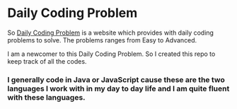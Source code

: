 # Daily Coding Problem

So [Daily Coding Problem](https://www.dailycodingproblem.com/) is a website which provides with daily coding problems to solve. The problems ranges from Easy to Advanced.

I am a newcomer to this Daily Coding Problem. So I created this repo to keep track of all the codes.

### I generally code in Java or JavaScript cause these are the two languages I work with in my day to day life and I am quite fluent with these languages.

